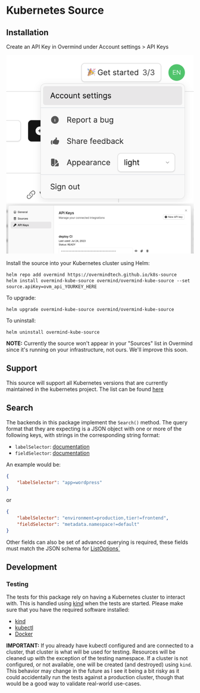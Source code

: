 # Kubernetes Source

## Installation

Create an API Key in Overmind under Account settings > API Keys

![account settings](./doc/account_settings.png)
![api key](./doc/api_key.png)

Install the source into your Kubernetes cluster using Helm:

```shell
helm repo add overmind https://overmindtech.github.io/k8s-source
helm install overmind-kube-source overmind/overmind-kube-source --set source.apiKey=ovm_api_YOURKEY_HERE
```

To upgrade:

```shell
helm upgrade overmind-kube-source overmind/overmind-kube-source
```

To uninstall:

```shell
helm uninstall overmind-kube-source
```

**NOTE:** Currently the source won't appear in your "Sources" list in Overmind since it's running on your infrastructure, not ours. We'll improve this soon.

## Support

This source will support all Kubernetes versions that are currently maintained in the kubernetes project. The list can be found [here](https://kubernetes.io/releases/)

## Search

The backends in this package implement the `Search()` method. The query format that they are expecting is a JSON object with one or more of the following keys, with strings in the corresponding string format:

* `labelSelector`: [documentation](https://kubernetes.io/docs/concepts/overview/working-with-objects/labels/)
* `fieldSelector`: [documentation](https://kubernetes.io/docs/concepts/overview/working-with-objects/field-selectors/)

An example would be:

```json
{
    "labelSelector": "app=wordpress"
}
```

or

```json
{
    "labelSelector": "environment=production,tier!=frontend",
    "fieldSelector": "metadata.namespace!=default"
}
```

Other fields can also be set of advanced querying is required, these fields must match the JSON schema for [ListOptions`](https://pkg.go.dev/k8s.io/apimachinery@v0.19.2/pkg/apis/meta/v1#ListOptions)

## Development

### Testing

The tests for this package rely on having a Kubernetes cluster to interact with. This is handled using [kind](https://github.com/kubernetes-sigs/kind) when the tests are started. Please make sure that you have the required software installed:

* [kind](https://github.com/kubernetes-sigs/kind)
* [kubectl](https://kubernetes.io/docs/tasks/tools/)
* [Docker](https://docs.docker.com/get-docker/)

**IMPORTANT:** If you already have kubectl configured and are connected to a cluster, that cluster is what will be used for testing. Resources will be cleaned up with the exception of the testing namespace. If a cluster is not configured, or not available, one will be created (and destroyed) using `kind`. This behavior may change in the future as I see it being a bit risky as it could accidentally run the tests against a production cluster, though that would be a good way to validate real-world use-cases.
